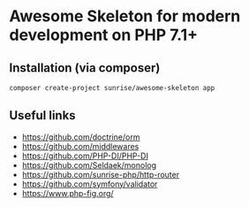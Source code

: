 # Awesome Skeleton for modern development on PHP 7.1+

## Installation (via composer)

```bash
composer create-project sunrise/awesome-skeleton app
```

## Useful links

* https://github.com/doctrine/orm
* https://github.com/middlewares
* https://github.com/PHP-DI/PHP-DI
* https://github.com/Seldaek/monolog
* https://github.com/sunrise-php/http-router
* https://github.com/symfony/validator
* https://www.php-fig.org/
